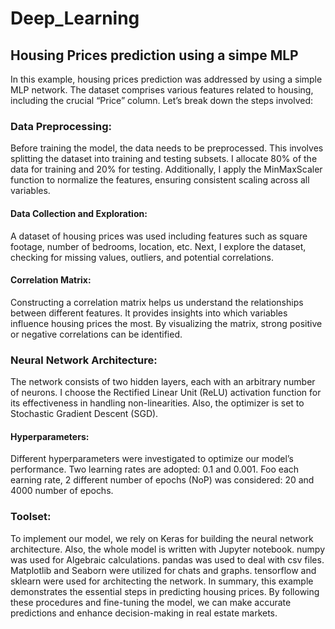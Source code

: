 # Deep_Learning

## Housing Prices prediction using a simpe MLP
In this example, housing prices prediction was addressed by using a simple MLP network.
The dataset comprises various features related to housing, including the crucial “Price” column. Let’s break down the steps involved:

### Data Preprocessing:
Before training the model, the data needs to be preprocessed.
This involves splitting the dataset into training and testing subsets. I allocate 80% of the data for training and 20% for testing.
Additionally, I apply the MinMaxScaler function to normalize the features, ensuring consistent scaling across all variables.

#### Data Collection and Exploration:
A dataset of housing prices was used including features such as square footage, number of bedrooms, location, etc. 
Next, I explore the dataset, checking for missing values, outliers, and potential correlations.

#### Correlation Matrix:
Constructing a correlation matrix helps us understand the relationships between different features. It provides insights into which variables influence housing prices the most.
By visualizing the matrix, strong positive or negative correlations can be identified.

### Neural Network Architecture:
The network consists of two hidden layers, each with an arbitrary number of neurons.
I choose the Rectified Linear Unit (ReLU) activation function for its effectiveness in handling non-linearities.
Also, the optimizer is set to Stochastic Gradient Descent (SGD).

#### Hyperparameters:
Different hyperparameters were investigated to optimize our model’s performance.
Two learning rates are adopted: 0.1 and 0.001.
Foo each earning rate, 2 different number of epochs (NoP) was considered: 20 and 4000 number of epochs.

### Toolset:
To implement our model, we rely on Keras for building the neural network architecture.
Also, the whole model is written with Jupyter notebook. 
numpy was used for Algebraic calculations. 
pandas was used to deal with csv files. 
Matplotlib and Seaborn were utilized for chats and graphs.
tensorflow and sklearn were used for architecting the network.
In summary, this example demonstrates the essential steps in predicting housing prices. By following these procedures and fine-tuning the model, we can make accurate predictions and enhance decision-making in real estate markets.
